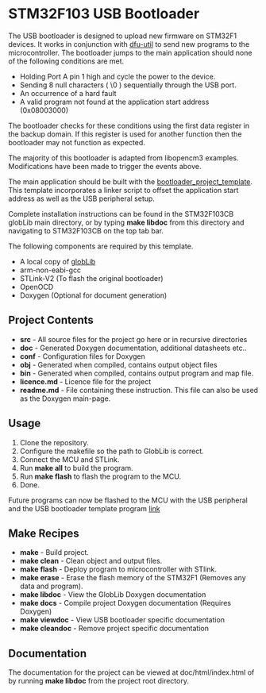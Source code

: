 # STM32F103 USB Bootloader

The USB bootloader is designed to upload new firmware on STM32F1 devices. It works
in conjunction with [dfu-util](http://dfu-util.sourceforge.net/) to send new programs to the microcontroller. The bootloader
jumps to the main application should none of the following conditions are met.

- Holding Port A pin 1 high and cycle the power to the device.
- Sending 8 null characters ( \0 ) sequentially through the USB port.
- An occurrence of a hard fault
- A valid program not found at the application start address (0x08003000)

The bootloader checks for these conditions using the first data register
in the backup domain. If this register is used for another function then the bootloader
may not function as expected.

The majority of this bootloader is adapted from libopencm3 examples.
Modifications have been made to trigger the events above.

The main application should be built with the [bootloader_project_template](www.). This 
template incorporates a linker script to offset the application start address as well as
the USB peripheral setup.

Complete installation instructions can be found in the STM32F103CB globLib main directory, or by typing **make libdoc** from this directory and navigating to STM32F103CB on the top tab bar.

The following components are required by this template.

- A local copy of [globLib](https://github.com/stuianna/globLib)
- arm-non-eabi-gcc 
- STLink-V2 (To flash the original bootloader)
- OpenOCD 
- Doxygen (Optional for document generation)

## Project Contents

- **src**  - All source files for the project go here or in recursive directories
- **doc**  - Generated Doxygen documentation, additional datasheets etc..
- **conf** - Configuration files for Doxygen
- **obj**  - Generated when compiled, contains output object files
- **bin**  - Generated when compiled, contains output program and map file.
- **licence.md** - Licence file for the project
- **readme.md** - File containing these instruction. This file can also be used as the Doxygen main-page.

## Usage

 1. Clone the repository.
 2. Configure the makefile so the path to GlobLib is correct.
 3. Connect the MCU and STLink.
 4. Run **make all** to build the program.
 5. Run **make flash** to flash the program to the MCU.
 6. Done.

Future programs can now be flashed to the MCU with the USB peripheral and the USB bootloader template program [link](www.google.com)

## Make Recipes

- **make**      -       Build project.
- **make clean** -      Clean object and output files.
- **make flash** -      Deploy program to microcontroller with STlink.
- **make erase** -      Erase the flash memory of the STM32F1 (Removes any data and program).
- **make libdoc** -     View the GlobLib Doxygen documentation
- **make docs** -       Compile project Doxygen documentation (Requires Doxygen)
- **make viewdoc** -    View USB bootloader specific documentation 
- **make cleandoc** -   Remove project specific documentation

## Documentation

The documentation for the project can be viewed at doc/html/index.html of by running **make libdoc** from the project root directory.

